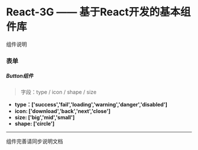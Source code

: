 # React-3G —— 基于React开发的基本组件库
组件说明

### 表单
##### Button组件
>字段：type / icon / shape / size

* **type：['success','fail','loading','warning','danger','disabled']**
* **icon: ['download','back','next','close']**
* **size: ['big','mid','small']**
* **shape: ['circle']**




----
组件完善请同步说明文档